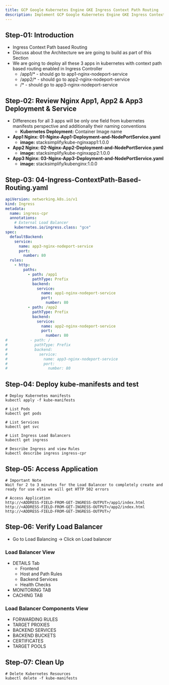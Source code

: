 ```yaml
---
title: GCP Google Kubernetes Engine GKE Ingress Context Path Routing
description: Implement GCP Google Kubernetes Engine GKE Ingress Context Path Routing
---
```


## Step-01: Introduction
- Ingress Context Path based Routing
- Discuss about the Architecture we are going to build as part of this Section
- We are going to deploy all these 3 apps in kubernetes with context path based routing enabled in Ingress Controller
  - /app1/* - should go to app1-nginx-nodeport-service
  - /app2/* - should go to app2-nginx-nodeport-service
  - /*    - should go to  app3-nginx-nodeport-service


## Step-02: Review Nginx App1, App2 & App3 Deployment & Service
- Differences for all 3 apps will be only one field from kubernetes manifests perspective and additionally their naming conventions
  - **Kubernetes Deployment:** Container Image name
- **App1 Nginx: 01-Nginx-App1-Deployment-and-NodePortService.yaml**
  - **image:** stacksimplify/kube-nginxapp1:1.0.0
- **App2 Nginx: 02-Nginx-App2-Deployment-and-NodePortService.yaml**
  - **image:** stacksimplify/kube-nginxapp2:1.0.0
- **App3 Nginx: 03-Nginx-App3-Deployment-and-NodePortService.yaml**
  - **image:** stacksimplify/kubenginx:1.0.0


## Step-03: 04-Ingress-ContextPath-Based-Routing.yaml
```yaml
apiVersion: networking.k8s.io/v1
kind: Ingress
metadata:
  name: ingress-cpr
  annotations:
    # External Load Balancer  
    kubernetes.io/ingress.class: "gce"  
spec: 
  defaultBackend:
    service:
      name: app3-nginx-nodeport-service
      port:
        number: 80                            
  rules:
    - http:
        paths:           
          - path: /app1
            pathType: Prefix
            backend:
              service:
                name: app1-nginx-nodeport-service
                port: 
                  number: 80
          - path: /app2
            pathType: Prefix
            backend:
              service:
                name: app2-nginx-nodeport-service
                port: 
                  number: 80
#          - path: /
#            pathType: Prefix
#            backend:
#              service:
#                name: app3-nginx-nodeport-service
#                port: 
#                  number: 80                           
```

## Step-04: Deploy kube-manifests and test
```t
# Deploy Kubernetes manifests
kubectl apply -f kube-manifests

# List Pods
kubectl get pods

# List Services
kubectl get svc

# List Ingress Load Balancers
kubectl get ingress

# Describe Ingress and view Rules
kubectl describe ingress ingress-cpr
```

## Step-05: Access Application
```t
# Important Note
Wait for 2 to 3 minutes for the Load Balancer to completely create and ready for use else we will get HTTP 502 errors

# Access Application
http://<ADDRESS-FIELD-FROM-GET-INGRESS-OUTPUT>/app1/index.html
http://<ADDRESS-FIELD-FROM-GET-INGRESS-OUTPUT>/app2/index.html
http://<ADDRESS-FIELD-FROM-GET-INGRESS-OUTPUT>/
```


## Step-06: Verify Load Balancer
- Go to Load Balancing -> Click on Load balancer
### Load Balancer View 
- DETAILS Tab
  - Frontend
  - Host and Path Rules
  - Backend Services
  - Health Checks
- MONITORING TAB
- CACHING TAB 
### Load Balancer Components View
- FORWARDING RULES
- TARGET PROXIES
- BACKEND SERVICES
- BACKEND BUCKETS
- CERTIFICATES
- TARGET POOLS


## Step-07: Clean Up
```t
# Delete Kubernetes Resources
kubectl delete -f kube-manifests
```